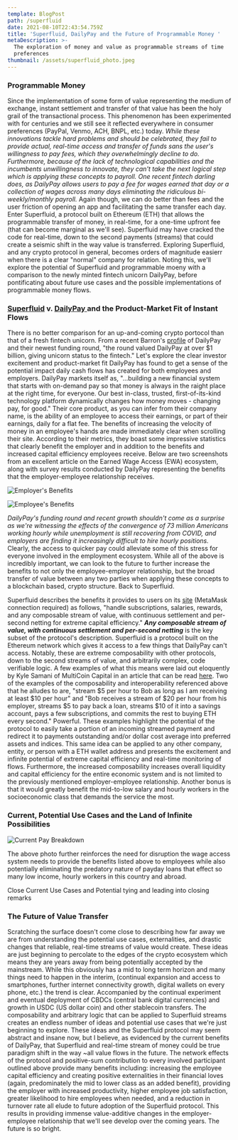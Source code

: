 ```yaml
---
template: BlogPost
path: /superfluid
date: 2021-08-10T22:43:54.759Z
title: 'Superfluid, DailyPay and the Future of Programmable Money '
metaDescription: >-
  The exploration of money and value as programmable streams of time
  preferences 
thumbnail: /assets/superfluid_photo.jpeg
---
```

### Programmable Money

Since the implementation of some form of value representing the medium of exchange, instant settlement and transfer of that value has been the holy grail of the transactional process.  This phenomenon has been experimented with for centuries and we still see it reflected everywhere in consumer preferences (PayPal, Venmo, ACH, BNPL, etc.) today.  *While these innovations tackle hard problems and should be celebrated, they fail to provide actual, real-time access and transfer of funds sans the user's willingness to pay fees, which they  overwhelmingly decline to do.  Furthermore, because of the lack of technological capabilities and the incumbents unwillingness to innovate, they can't take the next logical step which is applying these concepts to payroll.  One recent fintech darling does, as DailyPay allows users to pay a fee for wages earned that day or a collection of wages across many days eliminating the ridiculous bi-weekly/monthly payroll.* Again though, we can do better than fees and the user friction of opening an app and facilitating the same transfer each day.  Enter Superfluid, a protocol built on Ethereum (ETH) that allows the programmable transfer of money, in real-time, for a one-time upfront fee (that can become marginal as we'll see).  Superfluid may have cracked the code for real-time, down to the second payments (streams) that could create a seismic shift in the way value is transferred.  Exploring Superfluid, and any crypto protocol in general, becomes orders of magnitude easierr when there is a clear "normal" company for relation.  Noting this, we'll explore the potential of Superfluid and programmable moeny with a comparison to the newly minted fintech unicorn DailyPay, before pontificating about future use cases and the possible implementations of programmable money flows.  

### [Superfluid](https://medium.com/superfluid-blog/the-dawn-of-programmable-cashflows-2d50edae05cb) v. [DailyPay ](https://www.dailypay.com/)and the Product-Market Fit of Instant Flows

There is no better comparison for an up-and-coming crypto portocol than that of a fresh fintech unicorn.  From a recent Barron's [profile](https://www.barrons.com/articles/dailypay-raises-175-mln-d-round-and-its-now-a-unicorn-51621355832) of DailyPay and their newest funding round, "the round valued DailyPay at over $1 billion, giving unicorn status to the fintech."  Let's explore the clear investor excitement and product-market fit DailyPay has found to get a sense of the potential impact daily cash flows has created for both employees and employers.  DailyPay markets itself as, "...building a new financial system that starts with on-demand pay so that money is always in the raight place at the right time, for everyone.  Our best in-class, trusted, first-of-its-kind technology platform dynamically changes how money moves - changing pay, for good."  Their core product, as you can infer from their company name, is the ability of an employee to access their earnings, or part of their earnings, daily for a flat fee.  The benefits of increasing the velocity of money in an employee's hands are made immediately clear when scrolling their site.  According to their metrics, they boast some impressive statistics that clearly benefit the employer and in addition to the benefits and increased capital efficiency employees receive.  Below are two screenshots from an excellent article on the Earned Wage Access (EWA) ecosystem, along with survey results conducted by DailyPay representing the benefits that the employer-employee relationship receives.  

![Employer's Benefits](/assets/employer_superfluid.png "Employer's Benefits: ")

![Employee's Benefits](/assets/employee_superfluid.png "Employee's Benefits: ")

*DailyPay's funding round and recent growth shouldn't come as a surprise as we're witnessing the effects of the convergence of 73 million Americans working hourly while unemployment is still recovering from COVID, and employers are finding it increasingly difficult to hire hourly positions.*  Clearly, the access to quicker pay could alleviate some of this stress for everyone involved in the employment ecosystem.  While all of the above is incredibly important, we can look to the future to further increase the benefits to not only the employee-employer relationship, but the broad transfer of value between any two parties when applying these concepts to a blockchain based, crypto structure.  Back to Superfluid. 

Superfluid describes the benefits it provides to users on its [site](https://app.superfluid.finance/) (MetaMask connection required) as follows, "handle subscriptions, salaries, rewards, and any composable stream of value, with continuous settlement and per-second netting for extreme capital efficiency."  ***Any composable stream of value, with continuous settlement and per-second netting*** is the key subset of the protocol's description.  Superfluid is a protocol built on the Ethereum network which gives it access to a few things that DailyPay can't access.  Notably, these are extreme composability with other protocols, down to the second streams of value, and arbitrarily complex, code verifiable logic.  A few examples of what this means were laid out eloquently by Kyle Samani of MultiCoin Capital in an article that can be read [here](https://multicoin.capital/2021/07/13/networked-cash-flows/?mc_cid=c423f88815&mc_eid=e31c343eb7). Two of the examples of the composability and interoperability referenced above that he alludes to are, "stream $5 per hour to Bob as long as I am receiving at least $10 per hour" and "Bob receives a stream of $20 per hour from his employer, streams $5 to pay back a loan, streams $10 of it into a savings account, pays a few subscriptions, and commits the rest to buying ETH every second."  Powerful.  These examples highlight the potential of the protocol to easily take a portion of an incoming streamed payment and redirect it to payments outstanding and/or dollar cost average into preferred assets and indices.  This same idea can be applied to any other company, entity, or person with a ETH wallet address and presents the excitement and infinite potential of extreme capital efficiency and real-time monitoring of flows.  Furthermore, the increased composability increases overall liquidity and capital efficiency for the entire economic system and is not limited to the previously mentioned employer-employee relationship.  Another bonus is that it would greatly benefit the mid-to-low salary and hourly workers in the socioeconomic class that demands the service the most.  

### Current, Potential Use Cases and the Land of Infinite Possibilities

![Current Pay Breakdown ](/assets/SUPERFLUID_LOAN.png "Current Pay Breakdown ")



The above photo further reinforces the need for disruption the wage access system needs to provide the benefits listed above to employees while also potentially eliminating the predatory nature of payday loans that effect so many low income, hourly workers in this country and abroad.  

Close Current Use Cases and Potential tying and leading into closing remarks

### The Future of Value Transfer 

Scratching the surface doesn't come close to describing how far away we are from understanding the potential use cases, externalities, and drastic changes that reliable, real-time streams of value would create. These ideas are just beginning to percolate to the edges of the crypto ecosystem which means they are years away from being potentially accepted by the mainstream.  While this obviously has a mid to long term horizon and many things need to happen in the interim, (continual expansion and access to smartphones, further internet connectivity growth, digital wallets on every phone, etc.) the trend is clear.  Accompanied by the continual experiment and eventual deployment of CBDCs (central bank digital currencies) and growth in USDC (US dollar coin) and other stablecoin transfers.  The composability and arbitrary logic that can be applied to Superfluid streams creates an endless number of ideas and potential use cases that we're just beginning to explore.  These ideas and the Superfluid protocol may seem abstract and insane now, but I believe, as evidenced by the current benefits of DailyPay, that Superfluid and real-time stream of money could be true paradigm shift in the way ~all value flows in the future.  The network effects of the protocol and positive-sum contribution to every involved participant outlined above provide many benefits including: increasing the employee capital efficiency and creating positive externalities in their financial loves (again, predominately the mid to lower class as an added benefit), providing the employer with increased productivity, higher employee job satisfaction, greater likelihood to hire employees when needed, and a reduction in turnover rate all elude to future adoption of the Superfluid protocol.  This results in providing immense value-additive changes in the employer-employee relationship that we'll see develop over the coming years.  The future is so bright.
